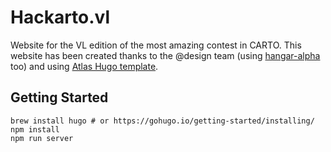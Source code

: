 

# Hackarto.vl

Website for the VL edition of the most amazing contest in CARTO. This website has been created thanks to the @design team (using [hangar-alpha](https://github.com/CartoDB/hangar-alpha/) too) and using [Atlas Hugo template](https://github.com/indigotree/atlas).

## Getting Started

```
brew install hugo # or https://gohugo.io/getting-started/installing/
npm install
npm run server
```
